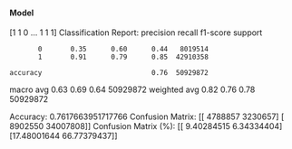 #### Model
[1 1 0 ... 1 1 1]
Classification Report:
              precision    recall  f1-score   support

           0       0.35      0.60      0.44   8019514
           1       0.91      0.79      0.85  42910358

    accuracy                           0.76  50929872
   macro avg       0.63      0.69      0.64  50929872
weighted avg       0.82      0.76      0.78  50929872

Accuracy: 0.7617663951717766
Confusion Matrix:
[[ 4788857  3230657]
 [ 8902550 34007808]]
Confusion Matrix (%):
[[ 9.40284515  6.34334404]
 [17.48001644 66.77379437]]
